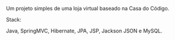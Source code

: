 Um projeto simples de uma loja virtual baseado na Casa do Código.

Stack:

Java, SpringMVC, Hibernate, JPA, JSP, Jackson JSON e MySQL.
